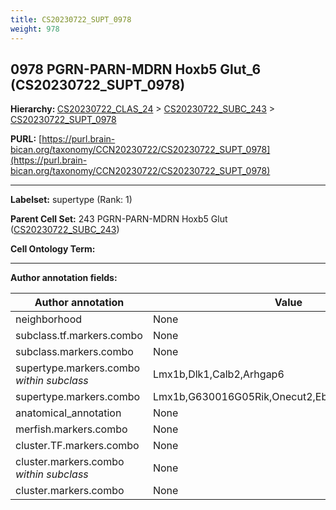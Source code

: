 ```yaml
---
title: CS20230722_SUPT_0978
weight: 978
---
```

## 0978 PGRN-PARN-MDRN Hoxb5 Glut_6 (CS20230722_SUPT_0978)
<b>Hierarchy: </b>
[CS20230722_CLAS_24](../CS20230722_CLAS_24) >
[CS20230722_SUBC_243](../CS20230722_SUBC_243) >
[CS20230722_SUPT_0978](../CS20230722_SUPT_0978)

**PURL:** [https://purl.brain-bican.org/taxonomy/CCN20230722/CS20230722_SUPT_0978](https://purl.brain-bican.org/taxonomy/CCN20230722/CS20230722_SUPT_0978)

---


**Labelset:** supertype (Rank: 1)

**Parent Cell Set:** 243 PGRN-PARN-MDRN Hoxb5 Glut ([CS20230722_SUBC_243](../CS20230722_SUBC_243))



**Cell Ontology Term:** 

[MARKER GENES.]: #


---

[TRANSFERRED ANNOTATIONS.]: #


[AUTHOR ANNOTATION FIELDS.]: #


**Author annotation fields:**

| Author annotation | Value |
|-------------------|-------|
|neighborhood|None|
|subclass.tf.markers.combo|None|
|subclass.markers.combo|None|
|supertype.markers.combo _within subclass_|Lmx1b,Dlk1,Calb2,Arhgap6|
|supertype.markers.combo|Lmx1b,G630016G05Rik,Onecut2,Ebf3,Kazald1,Mab21l2|
|anatomical_annotation|None|
|merfish.markers.combo|None|
|cluster.TF.markers.combo|None|
|cluster.markers.combo _within subclass_|None|
|cluster.markers.combo|None|
